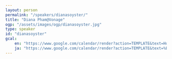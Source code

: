 ```yaml
---
layout: person
permalink: "/speakers/dianasoyster/"
title: "Diana Pham@Vonage"
ogp: "/assets/images/ogp/dianasoyster.jpg"
type: speaker
id: "dianasoyster"
gcal:
    en: "https://www.google.com/calendar/render?action=TEMPLATE&text=How+to+Talk+to+Women&dates=20230310T170500/20230310T173500&location=%E3%80%92220-0004+Kanagawa%2C+Yokohama%2C+Nishi+Ward%2C+Kitasaiwai%2C+2+Chome%E2%88%925%E2%88%9215+%E3%83%97%E3%83%AC%E3%83%9F%E3%82%A2%E6%A8%AA%E6%B5%9C%E8%A5%BF%E5%8F%A3%E3%83%93%E3%83%AB+4F&trp=true&details=https%3A%2F%2Fyokohama-2023.devrelcon.dev%2Fspeakers%2Fdianasoyster%2F&trp=undefined&trp=true&sprop="
    ja: "https://www.google.com/calendar/render?action=TEMPLATE&text=%E5%A5%B3%E6%80%A7%E3%81%A8%E3%81%AE%E4%BC%9A%E8%A9%B1%E8%A1%93&dates=20230310T170500/20230310T173500&location=%E3%80%92220-0004+Kanagawa%2C+Yokohama%2C+Nishi+Ward%2C+Kitasaiwai%2C+2+Chome%E2%88%925%E2%88%9215+%E3%83%97%E3%83%AC%E3%83%9F%E3%82%A2%E6%A8%AA%E6%B5%9C%E8%A5%BF%E5%8F%A3%E3%83%93%E3%83%AB+4F&trp=true&details=https%3A%2F%2Fyokohama-2023.devrelcon.dev%2Fspeakers%2Fdianasoyster%2F&trp=undefined&trp=true&sprop="
---
```

